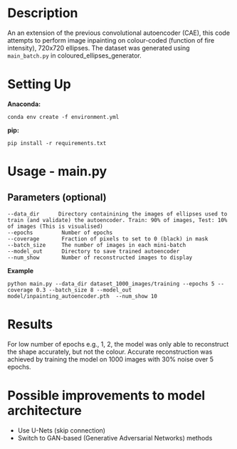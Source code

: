 # Description
An an extension of the previous convolutional autoencoder (CAE), this code attempts to perform image inpainting on colour-coded (function of fire intensity), 720x720 ellipses. The dataset was generated using `main_batch.py` in coloured_ellipses_generator.

# Setting Up
**Anaconda:**
```
conda env create -f environment.yml
```

**pip:**
```
pip install -r requirements.txt
```

# Usage - main.py
## Parameters (optional)
```
--data_dir      Directory containining the images of ellipses used to train (and validate) the autoencoder. Train: 90% of images, Test: 10% of images (This is visualised)
--epochs         Number of epochs
--coverage       Fraction of pixels to set to 0 (black) in mask 
--batch_size     The number of images in each mini-batch
--model_out      Directory to save trained autoencoder
--num_show       Number of reconstructed images to display
```

**Example**
```
python main.py --data_dir dataset_1000_images/training --epochs 5 --coverage 0.3 --batch_size 8 --model_out model/inpainting_autoencoder.pth  --num_show 10
```

# Results
For low number of epochs e.g., 1, 2, the model was only able to reconstruct the shape accurately, but not the colour. Accurate reconstruction was achieved by training the model on 1000 images with 30% noise over 5 epochs.

# Possible improvements to model architecture
- Use U-Nets (skip connection)
- Switch to GAN-based (Generative Adversarial Networks) methods